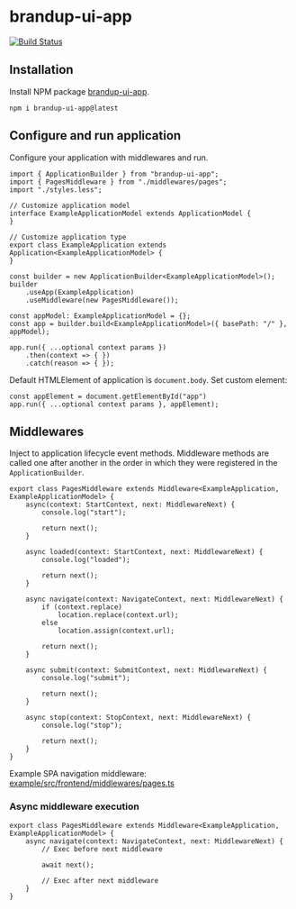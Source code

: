 # brandup-ui-app

[![Build Status](https://dev.azure.com/brandup/BrandUp%20Core/_apis/build/status%2FBrandUp%2Fbrandup-ui?branchName=master)]()

## Installation

Install NPM package [brandup-ui-app](https://www.npmjs.com/package/brandup-ui-app).

```
npm i brandup-ui-app@latest
```

## Configure and run application

Configure your application with middlewares and run.

```
import { ApplicationBuilder } from "brandup-ui-app";
import { PagesMiddleware } from "./middlewares/pages";
import "./styles.less";

// Customize application model
interface ExampleApplicationModel extends ApplicationModel {
}

// Customize application type
export class ExampleApplication extends Application<ExampleApplicationModel> {
}

const builder = new ApplicationBuilder<ExampleApplicationModel>();
builder
	.useApp(ExampleApplication)
	.useMiddleware(new PagesMiddleware());

const appModel: ExampleApplicationModel = {};
const app = builder.build<ExampleApplicationModel>({ basePath: "/" }, appModel);

app.run({ ...optional context params })
	.then(context => { })
	.catch(reason => { });
```

Default HTMLElement of application is `document.body`. Set custom element:

```
const appElement = document.getElementById("app")
app.run({ ...optional context params }, appElement);
```

## Middlewares

Inject to application lifecycle event methods. Middleware methods are called one after another in the order in which they were registered in the `ApplicationBuilder`.

```
export class PagesMiddleware extends Middleware<ExampleApplication, ExampleApplicationModel> {
    async(context: StartContext, next: MiddlewareNext) {
        console.log("start");

		return next();
    }

    async loaded(context: StartContext, next: MiddlewareNext) {
        console.log("loaded");

		return next();
    }

    async navigate(context: NavigateContext, next: MiddlewareNext) {
        if (context.replace)
            location.replace(context.url);
        else
            location.assign(context.url);

		return next();
    }

    async submit(context: SubmitContext, next: MiddlewareNext) {
        console.log("submit");

		return next();
    }

    async stop(context: StopContext, next: MiddlewareNext) {
        console.log("stop");

		return next();
    }
}
```

Example SPA navigation middleware: [example/src/frontend/middlewares/pages.ts](/example/src/frontend/middlewares/pages.ts)

### Async middleware execution

```
export class PagesMiddleware extends Middleware<ExampleApplication, ExampleApplicationModel> {
	async navigate(context: NavigateContext, next: MiddlewareNext) {
        // Exec before next middleware

		await next();

        // Exec after next middleware
    }
}
```